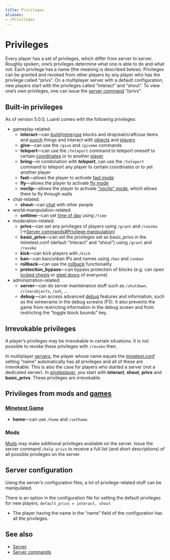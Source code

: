 ```yaml
---
title: Privileges
aliases:
- /Privileges
---
```


# Privileges

Every player has a set of privileges, which differ from server to server. Roughly spoken, one’s privileges determine what one is able to do and what not. Each privilege has a name (the meaning is described below). Privileges can be granted and revoked from other players by any player who has the privilege called “privs”. On a multiplayer server with a default configuration, new players start with the privileges called “interact” and “shout”. To view one’s own privileges, one can issue the [server command](/server-commands "Server commands") “/privs”.

Built-in privileges
-------------------

As of version 5.0.0, Luanti comes with the following privileges:

* gameplay-related:
  * **interact**—can [build](https://wiki.luanti.org/Building "Building")/[mine](https://wiki.luanti.org/Mining "Mining")/[use](https://wiki.luanti.org/Using "Using") blocks and drop/eat/craft/use items and [punch](https://wiki.luanti.org/Punching "Punching") things and interact with [objects](https://wiki.luanti.org/Objects "Objects") and [players](https://wiki.luanti.org/Player "Player")
  * **give**—can use the `/give` and `/giveme` commands
  * **teleport**—can use the `/teleport` command to teleport oneself to certain [coordinates](https://wiki.luanti.org/Coordinates "Coordinates") or to another [player](https://wiki.luanti.org/Player "Player")
  * **bring**—in combination with _**teleport**_, can use the `/teleport` command to teleport any player to certain coordinates or to yet another player
  * **fast**—allows the player to activate [fast mode](https://wiki.luanti.org/Controls#Movement_modes "Controls")
  * **fly**—allows the player to activate [fly mode](https://wiki.luanti.org/Controls#Movement_modes "Controls")
  * **noclip**—allows the player to activate ["noclip" mode](https://wiki.luanti.org/Controls#Movement_modes "Controls"), which allows them to fly through walls
* chat-related:
  * **shout**—can [chat](https://wiki.luanti.org/Chat "Chat") with other people
* world–manipulation-related:
  * **settime**—can set [time of day](https://wiki.luanti.org/Time_of_day "Time of day") using `/time`
* moderation-related:
  * **privs**—can set any privileges of players using `/grant` and `/revoke` (→[Server commands#Privilege manipulation](https://wiki.luanti.org/Server_commands#Privilege_manipulation "Server commands"))
  * **basic\_privs**—can set the privileges set as basic\_privs in the minetest.conf (default “interact” and “shout”) using `/grant` and `/revoke`
  * **kick**—can kick players with `/kick`
  * **ban**—can ban/unban IPs and names using `/ban` and `/unban`
  * **rollback**—can use the [rollback](https://wiki.luanti.org/index.php?title=Rollback&action=edit&redlink=1 "Rollback (page does not exist)") functionality
  * **protection\_bypass**—can bypass protection of blocks (e.g. can open [locked chests](https://wiki.luanti.org/Locked_Chest "Locked Chest") or [steel doors](https://wiki.luanti.org/Steel_Door "Steel Door") of everyone)
* administration-related:
  * **server**—can do server maintenance stuff such as `/shutdown`, `/clearobjects`, `/set`, …
  * **debug**—can access advanced [debug](https://wiki.luanti.org/Debug "Debug") features and information, such as the wirewrame in the debug screens (F5). It also prevents the game from restricting information in the debug screen and from restricting the “toggle block bounds” key.

Irrevokable privileges
----------------------

A player’s privileges may be irrevokable in certain situations. It is not possible to revoke these privileges with `/revoke` then.

In multiplayer [servers](https://wiki.luanti.org/Server "Server"), the player whose name equals the [minetest.conf](https://wiki.luanti.org/Minetest.conf "Minetest.conf") setting “name” automatically has all privileges and all of these are irrevokable. This is also the case for players who started a server (not a dedicated server). In [singleplayer](https://wiki.luanti.org/index.php?title=Singleplayer&action=edit&redlink=1 "Singleplayer (page does not exist)"), you start with **interact**, **shout**, **privs** and **basic\_privs**. These privileges are irrevokable.

Privileges from mods and [games](https://wiki.luanti.org/Games "Games")
-----------------------------------------------------------------------

### [Minetest Game](https://wiki.luanti.org/Games/Minetest_Game "Games/Minetest Game")

* **home**—can use `/home` and `/sethome`.

### Mods

[Mods](https://wiki.luanti.org/Mods "Mods") may make additional privileges available on the server. Issue the server command `/help privs` to receive a full list (and short descriptions) of all possible privileges on the server.

Server configuration
--------------------

Using the server’s configuration files, a lot of privilege-related stuff can be manipulated.

There is an option in the configuration file for setting the default privileges for new players. `default_privs = interact, shout`

* The player having the name in the “name” field of the configuration has all the privileges.

See also
--------

* [Server](https://wiki.luanti.org/Server "Server")
* [Server commands](https://wiki.luanti.org/Server_commands "Server commands")